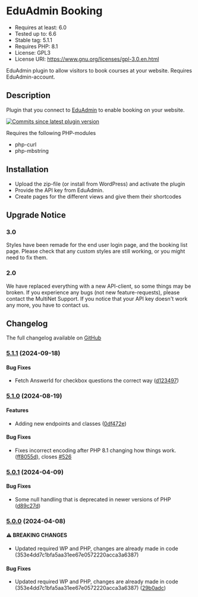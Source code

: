 # EduAdmin Booking
- Requires at least: 6.0
- Tested up to: 6.6
- Stable tag: 5.1.1
- Requires PHP: 8.1
- License: GPL3
- License URI: https://www.gnu.org/licenses/gpl-3.0.en.html

EduAdmin plugin to allow visitors to book courses at your website. Requires EduAdmin-account.

## Description

Plugin that you connect to [EduAdmin](https://www.eduadmin.se) to enable booking on your website.

[<img src="https://img.shields.io/github/commits-since/MultinetInteractive/EduAdmin-WordPress/latest.svg" alt="Commits since latest plugin version" />](https://wordpress.org/plugins/eduadmin-booking/)

Requires the following PHP-modules

- php-curl
- php-mbstring

## Installation

-   Upload the zip-file (or install from WordPress) and activate the plugin
-   Provide the API key from EduAdmin.
-   Create pages for the different views and give them their shortcodes

## Upgrade Notice

### 3.0

Styles have been remade for the end user login page, and the booking list page. Please check that any custom styles are still working, or you might need to fix them.

### 2.0

We have replaced everything with a new API-client, so some things may be broken. If you experience any bugs (not new feature-requests), please contact the MultiNet Support.
If you notice that your API key doesn't work any more, you have to contact us.

## Changelog

The full changelog available on [GitHub](https://github.com/MultinetInteractive/EduAdmin-WordPress/blob/production/CHANGELOG.md)

### [5.1.1](https://github.com/MultinetInteractive/EduAdmin-WordPress/compare/v5.1.0...v5.1.1) (2024-09-18)


#### Bug Fixes

* Fetch AnswerId for checkbox questions the correct way ([d123497](https://github.com/MultinetInteractive/EduAdmin-WordPress/commit/d123497be9795741796aad8f13469623bc072701))

### [5.1.0](https://github.com/MultinetInteractive/EduAdmin-WordPress/compare/v5.0.1...v5.1.0) (2024-08-19)


#### Features

* Adding new endpoints and classes ([0df472e](https://github.com/MultinetInteractive/EduAdmin-WordPress/commit/0df472e7b80f3e1ca8584a3f7b7cbf0c81432dcc))


#### Bug Fixes

* Fixes incorrect encoding after PHP 8.1 changing how things work. ([ff8055d](https://github.com/MultinetInteractive/EduAdmin-WordPress/commit/ff8055dfda0cb4e805977895136a2a0df6135f33)), closes [#526](https://github.com/MultinetInteractive/EduAdmin-WordPress/issues/526)

### [5.0.1](https://github.com/MultinetInteractive/EduAdmin-WordPress/compare/v5.0.0...v5.0.1) (2024-04-09)


#### Bug Fixes

* Some null handling that is deprecated in newer versions of PHP ([d89c27d](https://github.com/MultinetInteractive/EduAdmin-WordPress/commit/d89c27d1dcf6b245ff6fd982ebccdacc1a7a4527))

### [5.0.0](https://github.com/MultinetInteractive/EduAdmin-WordPress/compare/v4.3.0...v5.0.0) (2024-04-08)


#### ⚠ BREAKING CHANGES

* Updated required WP and PHP, changes are already made in code (353e4dd7c1bfa5aa31ee67e0572220acca3a6387)

#### Bug Fixes

* Updated required WP and PHP, changes are already made in code (353e4dd7c1bfa5aa31ee67e0572220acca3a6387) ([29b0adc](https://github.com/MultinetInteractive/EduAdmin-WordPress/commit/29b0adc497a8d60d906784dd65ef04c824b42184))



